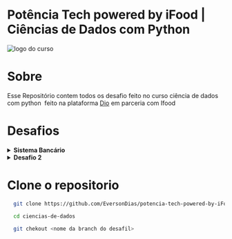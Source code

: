 # Potência Tech powered by iFood | Ciências de Dados com Python

![logo do curso](https://hermes.dio.me/tracks/49c408ad-800d-416d-b77c-681add1be673.png)

# Sobre

Esse Repositório contem todos os desafio feito no curso ciência de dados com python  feito na plataforma [Dio](https://web.dio.me/home) em parceria com Ifood

# Desafios

<details>
<summary><strong>Sistema Bancário</strong></summary>

# [Sistema Bancário](https://github.com/EversonDias/potencia-tech-powered-by-iFood-ciencias-de-dados-com-python/tree/desafio-1-sistema-bancario) 


```bash
  git clone -b desafio-1-sistema-bancario https://github.com/EversonDias/potencia-tech-powered-by-iFood-ciencias-de-dados-com-python.git desafio-1
```

```bash
  cd desafio-1
```

```bash
  python3 main.py
```

obs: É necessário ter instalado python3

</details>

<details>
<summary><strong>Desafio 2</strong></summary>

# [Sistema Bancário com Funções](https://github.com/EversonDias/potencia-tech-powered-by-iFood-ciencias-de-dados-com-python/tree/desafio-2) 


```bash
  git clone -b desafio-2 https://github.com/EversonDias/potencia-tech-powered-by-iFood-ciencias-de-dados-com-python.git desafio-2
```

```bash
  cd desafio-2
```

```bash
  python3 main.py
```

obs: É necessário ter instalado python3

</details>

# Clone o repositorio

```bash
  git clone https://github.com/EversonDias/potencia-tech-powered-by-iFood-ciencias-de-dados-com-python.git ciencias-de-dados
```

```bash
  cd ciencias-de-dados
```

```bash
  git chekout <nome da branch do desafil>
```
